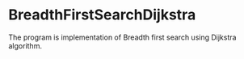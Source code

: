 # BreadthFirstSearchDijkstra
The program is implementation of Breadth first search using Dijkstra algorithm.
